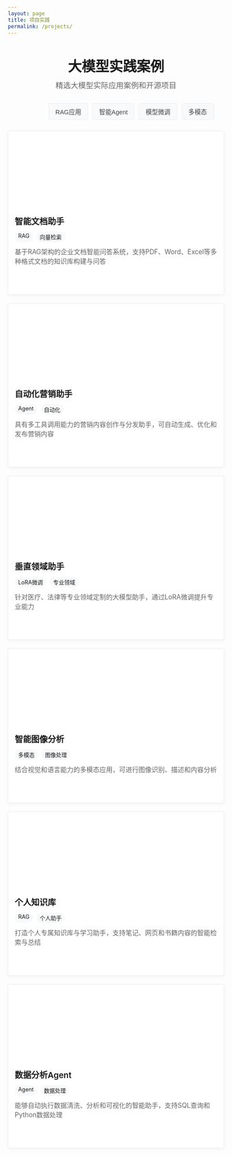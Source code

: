 ```yaml
---
layout: page
title: 项目实践
permalink: /projects/
---
```


<div class="projects-header">
  <h1>大模型实践案例</h1>
  <p>精选大模型实际应用案例和开源项目</p>
</div>

<div class="projects-filter">
  <button class="filter-btn active" data-filter="all">全部</button>
  <button class="filter-btn" data-filter="rag">RAG应用</button>
  <button class="filter-btn" data-filter="agent">智能Agent</button>
  <button class="filter-btn" data-filter="finetune">模型微调</button>
  <button class="filter-btn" data-filter="multimodal">多模态</button>
</div>

<div class="projects-grid">
  <div class="project-card" data-category="rag">
    <div class="project-image" style="background-image: url('https://via.placeholder.com/300x180?text=智能文档助手')"></div>
    <h3>智能文档助手</h3>
    <div class="project-tags">
      <span>RAG</span>
      <span>向量检索</span>
    </div>
    <p>基于RAG架构的企业文档智能问答系统，支持PDF、Word、Excel等多种格式文档的知识库构建与问答</p>
    <a href="#" class="project-btn">查看详情</a>
  </div>
  
  <div class="project-card" data-category="agent">
    <div class="project-image" style="background-image: url('https://via.placeholder.com/300x180?text=自动化营销助手')"></div>
    <h3>自动化营销助手</h3>
    <div class="project-tags">
      <span>Agent</span>
      <span>自动化</span>
    </div>
    <p>具有多工具调用能力的营销内容创作与分发助手，可自动生成、优化和发布营销内容</p>
    <a href="#" class="project-btn">查看详情</a>
  </div>
  
  <div class="project-card" data-category="finetune">
    <div class="project-image" style="background-image: url('https://via.placeholder.com/300x180?text=垂直领域助手')"></div>
    <h3>垂直领域助手</h3>
    <div class="project-tags">
      <span>LoRA微调</span>
      <span>专业领域</span>
    </div>
    <p>针对医疗、法律等专业领域定制的大模型助手，通过LoRA微调提升专业能力</p>
    <a href="#" class="project-btn">查看详情</a>
  </div>
  
  <div class="project-card" data-category="multimodal">
    <div class="project-image" style="background-image: url('https://via.placeholder.com/300x180?text=智能图像分析')"></div>
    <h3>智能图像分析</h3>
    <div class="project-tags">
      <span>多模态</span>
      <span>图像处理</span>
    </div>
    <p>结合视觉和语言能力的多模态应用，可进行图像识别、描述和内容分析</p>
    <a href="#" class="project-btn">查看详情</a>
  </div>
  
  <div class="project-card" data-category="rag">
    <div class="project-image" style="background-image: url('https://via.placeholder.com/300x180?text=个人知识库')"></div>
    <h3>个人知识库</h3>
    <div class="project-tags">
      <span>RAG</span>
      <span>个人助手</span>
    </div>
    <p>打造个人专属知识库与学习助手，支持笔记、网页和书籍内容的智能检索与总结</p>
    <a href="#" class="project-btn">查看详情</a>
  </div>
  
  <div class="project-card" data-category="agent">
    <div class="project-image" style="background-image: url('https://via.placeholder.com/300x180?text=数据分析Agent')"></div>
    <h3>数据分析Agent</h3>
    <div class="project-tags">
      <span>Agent</span>
      <span>数据处理</span>
    </div>
    <p>能够自动执行数据清洗、分析和可视化的智能助手，支持SQL查询和Python数据处理</p>
    <a href="#" class="project-btn">查看详情</a>
  </div>
</div>

<script>
document.addEventListener('DOMContentLoaded', function() {
  const filterButtons = document.querySelectorAll('.filter-btn');
  const projectCards = document.querySelectorAll('.project-card');
  
  filterButtons.forEach(button => {
    button.addEventListener('click', function() {
      const filter = this.getAttribute('data-filter');
      
      // Update active button
      filterButtons.forEach(btn => btn.classList.remove('active'));
      this.classList.add('active');
      
      // Filter projects
      projectCards.forEach(card => {
        if (filter === 'all' || card.getAttribute('data-category') === filter) {
          card.style.display = 'flex';
        } else {
          card.style.display = 'none';
        }
      });
    });
  });
});
</script>

<style>
  .projects-header {
    text-align: center;
    margin-bottom: 30px;
  }
  
  .projects-header h1 {
    color: var(--primary-color);
    font-size: 2rem;
    margin-bottom: 10px;
  }
  
  .projects-header p {
    color: #666;
    font-size: 1.1rem;
    max-width: 600px;
    margin: 0 auto;
  }
  
  .projects-filter {
    display: flex;
    flex-wrap: wrap;
    justify-content: center;
    gap: 10px;
    margin-bottom: 25px;
  }
  
  .filter-btn {
    background: #f8f9fa;
    border: none;
    padding: 8px 15px;
    border-radius: 4px;
    color: #444;
    cursor: pointer;
    font-size: 0.9rem;
    transition: all 0.3s;
    border: 1px solid #eee;
  }
  
  .filter-btn:hover {
    background: #f1f1f1;
    transform: translateY(-2px);
  }
  
  .filter-btn.active {
    background: var(--primary-color);
    color: white;
    border-color: var(--primary-color);
  }
  
  .projects-grid {
    display: grid;
    grid-template-columns: repeat(auto-fill, minmax(300px, 1fr));
    gap: 20px;
  }
  
  .project-card {
    display: flex;
    flex-direction: column;
    background: white;
    border-radius: 4px;
    overflow: hidden;
    box-shadow: 0 2px 8px rgba(0,0,0,0.05);
    transition: transform 0.3s, box-shadow 0.3s;
    border: 1px solid #eee;
  }
  
  .project-card:hover {
    transform: translateY(-3px);
    box-shadow: 0 5px 15px rgba(0,0,0,0.08);
    border-color: var(--primary-color);
  }
  
  .project-image {
    height: 180px;
    background-size: cover;
    background-position: center;
  }
  
  .project-card h3 {
    padding: 15px 15px 10px;
    margin: 0;
    color: var(--primary-color);
    font-size: 1.2rem;
    font-weight: 600;
  }
  
  .project-tags {
    padding: 0 15px 10px;
    display: flex;
    gap: 8px;
  }
  
  .project-tags span {
    background: #f8f9fa;
    color: var(--text-color);
    padding: 3px 8px;
    border-radius: 15px;
    font-size: 0.8rem;
  }
  
  .project-card p {
    padding: 0 15px 15px;
    margin: 0;
    color: #666;
    font-size: 0.95rem;
    flex-grow: 1;
  }
  
  .project-btn {
    margin: 0 15px 15px;
    padding: 8px 0;
    text-align: center;
    background: var(--primary-color);
    color: white;
    text-decoration: none;
    border-radius: 4px;
    font-weight: 500;
    font-size: 0.9rem;
    transition: all 0.3s;
  }
  
  .project-btn:hover {
    background: darken(var(--primary-color), 10%);
    transform: translateY(-2px);
    box-shadow: 0 3px 8px rgba(0,0,0,0.12);
    color: white;
  }
  
  @media (max-width: 768px) {
    .projects-grid {
      grid-template-columns: 1fr;
    }
    
    .projects-header h1 {
      font-size: 1.7rem;
    }
    
    .projects-header p {
      font-size: 1rem;
    }
    
    .filter-btn {
      padding: 6px 12px;
      font-size: 0.85rem;
    }
    
    .project-card h3 {
      font-size: 1.1rem;
    }
  }
</style> 